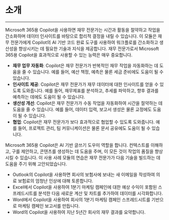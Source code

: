 # 소개
---
Microsoft 365용 Copilot을 사용하면 재무 전문가는 시간과 활동을 절약하고 작업을 간소화하며 데이터 인사이트를 바탕으로 합리적 결정을 내릴 수 있습니다. 이 모듈은 재무 전문가에게 Copilot의 AI 기반 코드 완료 도구를 사용하여 워크플로를 간소화하고 생산성을 향상시키는 데 필요한 기술과 지식을 제공합니다. 재무 전문가로서 Microsoft 365용 Copilot을 효과적으로 사용할 수 있는 능력은 매우 중요합니다.

 -  **재무 업무 자동화**: Copilot은 재무 전문가가 반복적인 재무 작업을 자동화하는 데 도움을 줄 수 있습니다. 예를 들어, 예산 책정, 예측은 물론 세금 준비에도 도움이 될 수 있습니다.
 -  **인사이트 제공**: Copilot은 재무 전문가가 재무 데이터에 대한 인사이트를 얻을 수 있도록 도와줍니다. 예를 들어, 재무제표를 분석하고, 추세를 파악하고, 향후 결과를 예측하는 데에도 도움이 될 수 있습니다.
 -  **생산성 개선**: Copilot은 재무 전문가가 수동 작업을 자동화하여 시간을 절약하는 데 도움을 줄 수 있습니다. 예를 들어, 데이터 입력, 보고서 생성은 물론 교정에도 도움이 될 수 있습니다.
 -  **협업**: Copilot은 재무 전문가가 보다 효과적으로 협업할 수 있도록 도와줍니다. 예를 들어, 프로젝트 관리, 팀 커뮤니케이션은 물론 문서 공유에도 도움이 될 수 있습니다.

Microsoft 365용 Copilot은 AI 기반 글쓰기 도우미 역할을 합니다. 컨텍스트를 이해하고, 구를 제안하고, 콘텐츠를 생성하는 데 도움을 주며, 이 모든 것이 작업의 품질을 향상시킬 수 있습니다. 이 사용 사례 모듈의 연습은 재무 전문가가 다음 기술을 빌드하는 데 도움을 주기 위해 고안되었습니다.

 -  Outlook의 Copilot을 사용하면 회사의 보험사에 보내는 새 이메일을 작성하여 의료 보험료의 엄청난 인상에 대해 토론합니다.
 -  Excel에서 Copilot을 사용하여 1분기 마케팅 캠페인에 대한 예상 수익이 포함된 스프레드시트를 분석한 다음 새로운 계산 및 차트를 추가하여 데이터를 시각화합니다.
 -  Word에서 Copilot을 사용하여 회사의 1분기 마케팅 캠페인 스프레드시트를 기반으로 마케팅 캠페인 보고서를 만듭니다.
 -  Word의 Copilot을 사용하여 지난 5년간 회사의 재무 결과를 요약합니다.
